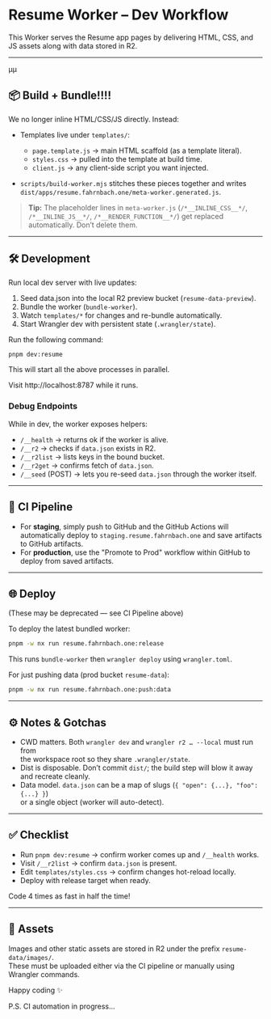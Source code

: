 # Resume Worker – Dev Workflow

This Worker serves the Resume app pages by delivering HTML, CSS, and JS assets along with data stored in R2.

---

µµ

## 📦 Build + Bundle!!!!

We no longer inline HTML/CSS/JS directly. Instead:

- Templates live under `templates/`:

  - `page.template.js` → main HTML scaffold (as a template literal).
  - `styles.css` → pulled into the template at build time.
  - `client.js` → any client-side script you want injected.

- `scripts/build-worker.mjs` stitches these pieces together and writes
  `dist/apps/resume.fahrnbach.one/meta-worker.generated.js`.

> **Tip:** The placeholder lines in `meta-worker.js` (`/*__INLINE_CSS__*/`,
> `/*__INLINE_JS__*/`, `/*__RENDER_FUNCTION__*/`) get replaced automatically.
> Don’t delete them.

---

## 🛠 Development

Run local dev server with live updates:

1. Seed data.json into the local R2 preview bucket (`resume-data-preview`).
2. Bundle the worker (`bundle-worker`).
3. Watch `templates/*` for changes and re-bundle automatically.
4. Start Wrangler dev with persistent state (`.wrangler/state`).

Run the following command:

```bash
pnpm dev:resume
```

This will start all the above processes in parallel.

Visit http://localhost:8787 while it runs.

### Debug Endpoints

While in dev, the worker exposes helpers:

- `/__health` → returns ok if the worker is alive.
- `/__r2` → checks if `data.json` exists in R2.
- `/__r2list` → lists keys in the bound bucket.
- `/__r2get` → confirms fetch of `data.json`.
- `/__seed` (POST) → lets you re-seed `data.json` through the worker itself.

---

## 🤖 CI Pipeline

- For **staging**, simply push to GitHub and the GitHub Actions will automatically deploy to `staging.resume.fahrnbach.one` and save artifacts to GitHub artifacts.
- For **production**, use the "Promote to Prod" workflow within GitHub to deploy from saved artifacts.

---

## 🌐 Deploy

(These may be deprecated — see CI Pipeline above)

To deploy the latest bundled worker:

```bash
pnpm -w nx run resume.fahrnbach.one:release
```

This runs `bundle-worker` then `wrangler deploy` using `wrangler.toml`.

For just pushing data (prod bucket `resume-data`):

```bash
pnpm -w nx run resume.fahrnbach.one:push:data
```

---

## ⚙️ Notes & Gotchas

- CWD matters. Both `wrangler dev` and `wrangler r2 … --local` must run from  
  the workspace root so they share `.wrangler/state`.
- Dist is disposable. Don’t commit `dist/`; the build step will blow it away  
  and recreate cleanly.
- Data model. `data.json` can be a map of slugs (`{ "open": {...}, "foo": {...} }`)  
  or a single object (worker will auto-detect).

---

## ✅ Checklist

- Run `pnpm dev:resume` → confirm worker comes up and `/__health` works.
- Visit `/__r2list` → confirm `data.json` is present.
- Edit `templates/styles.css` → confirm changes hot-reload locally.
- Deploy with release target when ready.

Code 4 times as fast in half the time!

---

## 📁 Assets

Images and other static assets are stored in R2 under the prefix `resume-data/images/`.  
These must be uploaded either via the CI pipeline or manually using Wrangler commands.

Happy coding ✨

P.S. CI automation in progress...
